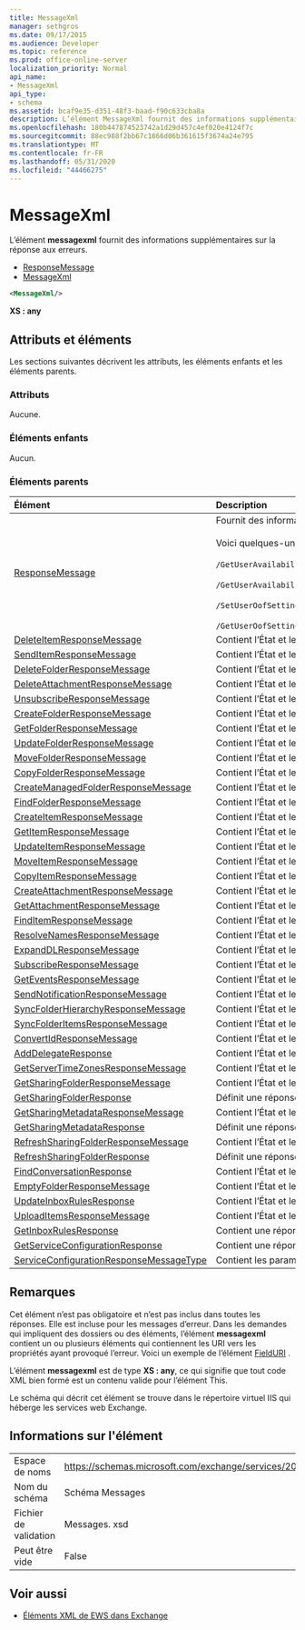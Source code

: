 ```yaml
---
title: MessageXml
manager: sethgros
ms.date: 09/17/2015
ms.audience: Developer
ms.topic: reference
ms.prod: office-online-server
localization_priority: Normal
api_name:
- MessageXml
api_type:
- schema
ms.assetid: bcaf9e35-d351-48f3-baad-f90c633cba8a
description: L’élément MessageXml fournit des informations supplémentaires sur la réponse aux erreurs.
ms.openlocfilehash: 180b447874523742a1d29d457c4ef020e4124f7c
ms.sourcegitcommit: 88ec988f2bb67c1866d06b361615f3674a24e795
ms.translationtype: MT
ms.contentlocale: fr-FR
ms.lasthandoff: 05/31/2020
ms.locfileid: "44466275"
---
```

# <a name="messagexml"></a>MessageXml

L’élément **messagexml** fournit des informations supplémentaires sur la réponse aux erreurs. 
  
- [ResponseMessage](responsemessage.md)  
- [MessageXml](messagexml.md)
  
```XML
<MessageXml/>
```

 **XS : any**
## <a name="attributes-and-elements"></a>Attributs et éléments

Les sections suivantes décrivent les attributs, les éléments enfants et les éléments parents.
  
### <a name="attributes"></a>Attributs

Aucune.
  
### <a name="child-elements"></a>Éléments enfants

Aucun.
  
### <a name="parent-elements"></a>Éléments parents

|**Élément**|**Description**|
|:-----|:-----|
|[ResponseMessage](responsemessage.md) <br/> | Fournit des informations descriptives sur l’état de la réponse. <br/> <br/>  Voici quelques-unes des expressions XPath possibles pour cet élément : <br/> <br/>  `/GetUserAvailabilityResponse/FreeBusyResponseArray/FreeBusyResponse/ResponseMessage` <br/> <br/> `/GetUserAvailabilityResponse/SuggestionsResponse/ResponseMessage` <br/><br/>  `/SetUserOofSettingsResponse/ResponseMessage` <br/><br/>  `/GetUserOofSettingsResponse/ResponseMessage` <br/> |
|[DeleteItemResponseMessage](deleteitemresponsemessage.md) <br/> |Contient l’État et le résultat d’une seule demande DeleteItem.  <br/> |
|[SendItemResponseMessage](senditemresponsemessage.md) <br/> |Contient l’État et le résultat d’une seule demande SendItem.  <br/> |
|[DeleteFolderResponseMessage](deletefolderresponsemessage.md) <br/> |Contient l’État et le résultat d’une seule demande DeleteFolder.  <br/> |
|[DeleteAttachmentResponseMessage](deleteattachmentresponsemessage.md) <br/> |Contient l’État et le résultat d’une seule demande DeleteAttachment.  <br/> |
|[UnsubscribeResponseMessage](unsubscriberesponsemessage.md) <br/> |Contient l’État et le résultat d’une demande d’annulation d’abonnement unique.  <br/> |
|[CreateFolderResponseMessage](createfolderresponsemessage.md) <br/> |Contient l’État et le résultat d’une seule demande CreateFolder.  <br/> |
|[GetFolderResponseMessage](getfolderresponsemessage.md) <br/> |Contient l’État et le résultat d’une demande GetFolder unique.  <br/> |
|[UpdateFolderResponseMessage](updatefolderresponsemessage.md) <br/> |Contient l’État et le résultat d’une seule demande UpdateFolder.  <br/> |
|[MoveFolderResponseMessage](movefolderresponsemessage.md) <br/> |Contient l’État et le résultat d’une seule demande MoveFolder.  <br/> |
|[CopyFolderResponseMessage](copyfolderresponsemessage.md) <br/> |Contient l’État et le résultat d’une seule demande CopyFolder.  <br/> |
|[CreateManagedFolderResponseMessage](createmanagedfolderresponsemessage.md) <br/> |Contient l’État et le résultat d’une seule demande CreateManagedFolder.  <br/> |
|[FindFolderResponseMessage](findfolderresponsemessage.md) <br/> |Contient l’État et le résultat d’une seule demande FindFolder.  <br/> |
|[CreateItemResponseMessage](createitemresponsemessage.md) <br/> |Contient l’État et le résultat d’une seule demande CreateItem.  <br/> |
|[GetItemResponseMessage](getitemresponsemessage.md) <br/> |Contient l’État et le résultat d’une seule demande GetItem.  <br/> |
|[UpdateItemResponseMessage](updateitemresponsemessage.md) <br/> |Contient l’État et le résultat d’une seule demande UpdateItem.  <br/> |
|[MoveItemResponseMessage](moveitemresponsemessage.md) <br/> |Contient l’État et le résultat d’une seule demande MoveItem.  <br/> |
|[CopyItemResponseMessage](copyitemresponsemessage.md) <br/> |Contient l’État et le résultat d’une demande CopyItem unique.  <br/> |
|[CreateAttachmentResponseMessage](createattachmentresponsemessage.md) <br/> |Contient l’État et le résultat d’une seule demande CreateAttachment.  <br/> |
|[GetAttachmentResponseMessage](getattachmentresponsemessage.md) <br/> |Contient l’État et le résultat d’une seule demande GetAttachment.  <br/> |
|[FindItemResponseMessage](finditemresponsemessage.md) <br/> |Contient l’État et le résultat d’une seule demande FindItem.  <br/> |
|[ResolveNamesResponseMessage](resolvenamesresponsemessage.md) <br/> |Contient l’État et le résultat d’une demande ResolveNames.  <br/> |
|[ExpandDLResponseMessage](expanddlresponsemessage.md) <br/> |Contient l’État et le résultat d’une seule demande ExpandDL.  <br/> |
|[SubscribeResponseMessage](subscriberesponsemessage.md) <br/> |Contient l’État et le résultat d’une demande d’abonnement unique.  <br/> |
|[GetEventsResponseMessage](geteventsresponsemessage.md) <br/> |Contient l’État et le résultat d’une demande GetEvents unique.  <br/> |
|[SendNotificationResponseMessage](sendnotificationresponsemessage.md) <br/> |Contient l’État et le résultat d’une seule demande SendNotification.  <br/> |
|[SyncFolderHierarchyResponseMessage](syncfolderhierarchyresponsemessage.md) <br/> |Contient l’État et le résultat d’une demande Opérationsyncfolderhierarchy.  <br/> |
|[SyncFolderItemsResponseMessage](syncfolderitemsresponsemessage.md) <br/> |Contient l’État et le résultat d’une demande SyncFolderItems.  <br/> |
|[ConvertIdResponseMessage](convertidresponsemessage.md) <br/> |Contient l’État et le résultat d’une demande ConvertId.  <br/> |
|[AddDelegateResponse](adddelegateresponse.md) <br/> |Contient l’État et le résultat d’une demande AddDelegate.  <br/> |
|[GetServerTimeZonesResponseMessage](getservertimezonesresponsemessage.md) <br/> |Contient l’État et le résultat d’une demande GetServerTimeZones.  <br/> |
|[GetSharingFolderResponseMessage](getsharingfolderresponsemessage.md) <br/> |Contient l’État et le résultat d’une demande GetSharingFolder.  <br/> |
|[GetSharingFolderResponse](getsharingfolderresponse.md) <br/> |Définit une réponse à une demande GetSharingFolder.  <br/> |
|[GetSharingMetadataResponseMessage](getsharingmetadataresponsemessage.md) <br/> |Contient l’État et le résultat d’une demande GetSharingMetadata.  <br/> |
|[GetSharingMetadataResponse](getsharingmetadataresponse.md) <br/> |Définit une réponse à une demande GetSharingMetadata.  <br/> |
|[RefreshSharingFolderResponseMessage](refreshsharingfolderresponsemessage.md) <br/> |Contient l’État et le résultat d’une demande RefreshSharingFolder.  <br/> |
|[RefreshSharingFolderResponse](refreshsharingfolderresponse.md) <br/> |Définit une réponse à une demande RefreshSharingFolder.  <br/> |
|[FindConversationResponse](findconversationresponse.md) <br/> |Contient l’État et les résultats d’une réponse **FindConversation** .  <br/> |
|[EmptyFolderResponseMessage](emptyfolderresponsemessage.md) <br/> |Contient l’État et le résultat d’une demande **EmptyFolder** .  <br/> |
|[UpdateInboxRulesResponse](updateinboxrulesresponse.md) <br/> |Contient l’État et le résultat d’une demande **UpdateInboxRules** .  <br/> |
|[UploadItemsResponseMessage](uploaditemsresponsemessage.md) <br/> |Contient l’État et le résultat d’une demande **UploadItemsResponse** .  <br/> |
|[GetInboxRulesResponse](getinboxrulesresponse.md) <br/> |Contient une réponse à une demande **GetInboxRules** .  <br/> |
|[GetServiceConfigurationResponse](getserviceconfigurationresponse.md) <br/> |Contient une réponse à une demande **GetServiceConfiguration** .  <br/> |
|[ServiceConfigurationResponseMessageType](serviceconfigurationresponsemessagetype.md) <br/> |Contient les paramètres de configuration du service.  <br/> |
   
## <a name="remarks"></a>Remarques

Cet élément n’est pas obligatoire et n’est pas inclus dans toutes les réponses. Elle est incluse pour les messages d’erreur. Dans les demandes qui impliquent des dossiers ou des éléments, l’élément **messagexml** contient un ou plusieurs éléments qui contiennent les URI vers les propriétés ayant provoqué l’erreur. Voici un exemple de l’élément [FieldURI](fielduri.md) . 
  
L’élément **messagexml** est de type **XS : any**, ce qui signifie que tout code XML bien formé est un contenu valide pour l’élément This.
  
Le schéma qui décrit cet élément se trouve dans le répertoire virtuel IIS qui héberge les services web Exchange.
  
## <a name="element-information"></a>Informations sur l'élément

|||
|:-----|:-----|
|Espace de noms  <br/> |https://schemas.microsoft.com/exchange/services/2006/messages  <br/> |
|Nom du schéma  <br/> |Schéma Messages  <br/> |
|Fichier de validation  <br/> |Messages. xsd  <br/> |
|Peut être vide  <br/> |False  <br/> |
   
## <a name="see-also"></a>Voir aussi

- [Éléments XML de EWS dans Exchange](ews-xml-elements-in-exchange.md)

